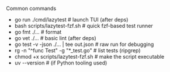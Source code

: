 Common commands
- go run ./cmd/lazytest                       # launch TUI (after deps)
- bash scripts/lazytest-fzf.sh                # quick fzf-based test runner
- go fmt ./...                                # format
- go vet ./...                                # basic lint (after deps)
- go test -v -json ./... | tee out.json       # raw run for debugging
- rg -n "^func Test" -g "*_test.go"          # list tests (ripgrep)
- chmod +x scripts/lazytest-fzf.sh            # make the script executable
- uv --version                                # (if Python tooling used)
